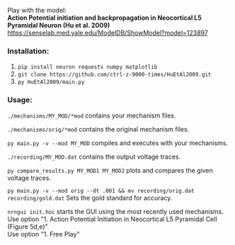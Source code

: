Play with the model:  
**Action Potential initiation and backpropagation in Neocortical L5 Pyramidal Neuron (Hu et al. 2009)**  
https://senselab.med.yale.edu/ModelDB/ShowModel?model=123897

### Installation:
1) `pip install neuron requests numpy matplotlib`
2) `git clone https://github.com/ctrl-z-9000-times/HuEtAl2009.git`
3) `py HuEtAl2009/main.py`  


### Usage:
`./mechanisms/MY_MOD/*mod` contains your mechanism files.  

`./mechanisms/orig/*mod` contains the original mechanism files.  

`py main.py -v --mod MY_MOD` compiles and executes with your mechanisms.  

`./recording/MY_MOD.dat` contains the output voltage traces.  

`py compare_results.py MY_MOD1 MY_MOD2` plots and compares the given voltage traces.

`py main.py -v --mod orig --dt .001 && mv recording/orig.dat recording/gold.dat`  Sets the gold standard for accuracy.

`nrngui init.hoc` starts the GUI using the most recently used mechanisms.  
Use option "1. Action Potential Initiation in Neocortical L5 Pyramidal Cell (Figure 5d,e)"  
Use option "1. Free Play"  

